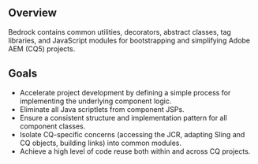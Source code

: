 ## Overview

Bedrock contains common utilities, decorators, abstract classes, tag libraries, and JavaScript modules for bootstrapping and simplifying Adobe AEM (CQ5) projects.

## Goals

* Accelerate project development by defining a simple process for implementing the underlying component logic.
* Eliminate all Java scriptlets from component JSPs.
* Ensure a consistent structure and implementation pattern for all component classes.
* Isolate CQ-specific concerns (accessing the JCR, adapting Sling and CQ objects, building links) into common modules.
* Achieve a high level of code reuse both within and across CQ projects.